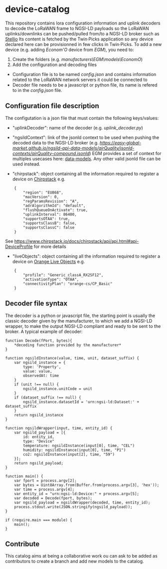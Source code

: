 # device-catalog
This repository contains lora configuration information and uplink decoders to decode the LoRaWAN frame to NGSI-LD payloads so the LoRaWAN uplinks/downlinks can be pushed/pulled from/to a NGSI-LD broker such as [Stellio](https://github.com/stellio-hub/stellio-context-broker)
Its content is fetched by the Twin·Picks application so any device declared here can be provisionned in few clicks in Twin·Picks.
To add a new device (e.g. adding *Econom'O* device from *EGM*), you need to:
1. Create the folders (e.g. *manufacturers\EGM\models\EconomO*)
2. Add the configuration and decoding files
* Configuration file is to be named *config.json* and contains information related to the LoRaWAN network servers it could be connected to
* Decoder file needs to be a javascript or python file, its name is refered to in the *config.json* file.


## Configuration file description
The configutation is a json file that must contain the following keys/values:

* "uplinkDecoder": name of the decoder (e.g. *uplink_decoder.py*)

* "ngsildContext": link of the jsonld context to be used when pushing the decoded data to the NGSI-LD broker (e.g. *https://easy-global-market.github.io/ngsild-api-data-models/airQuality/jsonld-contexts/airQuality-compound.jsonld*) EGM provides a set of context for multiples usecases here: [data-models](https://github.com/easy-global-market/ngsild-api-data-models). Any other valid jsonld file can be used instead.

* "chirpstack": object containing all the information required to register a device on [Chirpstack](https://www.chirpstack.io/) e.g.
```
    {
        "region": "EU868",
        "macVersion": 0,
        "regParamsRevision": "A",
        "adrAlgorithmId": "default",
        "flushQueueOnActivate": true,
        "uplinkInterval": 86400,
        "supportsOTAA": true,
        "supportsClassB": false,
        "supportsClassC": false
    }
```
 See https://www.chirpstack.io/docs/chirpstack/api/api.html#api-DeviceProfile for more details

* "liveObjects": object containing all the information required to register a device on [Orange Live Objects](https://liveobjects.orange-business.com/#/liveobjects) e.g. 
```
    {
        "profile": "Generic_classA_RX2SF12",
        "activationType": "OTAA",
        "connectivityPlan": "orange-cs/CP_Basic"
    }
```

## Decoder file syntax
The decoder is a python or javascript file, the starting point is usually the classic decoder given by the manufacturer, to which we add a NGSI-LD wrapper, to make the output NGSI-LD compliant and ready to be sent to the broker.
A typical example of decoder:

```
function Decode(fPort, bytes){
    *decoding function provided by the manufacturer*
}

function ngsildInstance(value, time, unit, dataset_suffix) {
    var ngsild_instance = {
        type: 'Property',
        value: value,
        observedAt: time
    }
    if (unit !== null) {
        ngsild_instance.unitCode = unit
    }
    if (dataset_suffix !== null) {
        ngsild_instance.datasetId = 'urn:ngsi-ld:Dataset:' + dataset_suffix
    }
    return ngsild_instance
}

function ngsildWrapper(input, time, entity_id) {
    var ngsild_payload = [{
        id: entity_id,
        type: "Device"
        temperature: ngsildInstance(input[0], time, "CEL")
        humidity: ngsildInstance(input[0], time, "P1")
        co2: ngsildInstance(input[2], time, "59")
    }];
    return ngsild_payload;                                                                                                                                                                                                                                                                                                                                          
}

function main() {
    var fport = process.argv[2];
    var bytes = Uint8Array.from(Buffer.from(process.argv[3], 'hex'));
    var time = process.argv[4];
    var entity_id = "urn:ngsi-ld:Device:" + process.argv[5];
    var decoded = Decode(fport, bytes);
    var ngsild_payload = ngsildWrapper(decoded, time, entity_id);
    process.stdout.write(JSON.stringify(ngsild_payload));
}

if (require.main === module) {
    main();
}
```

## Contribute
This catalog aims at being a collaborative work ou can ask to be added as contributors to create a branch and add new models to the catalog.
